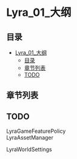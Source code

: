 # Lyra_01_大纲
## 目录
- [Lyra_01_大纲](#lyra_01_大纲)
    - [目录](#目录)
    - [章节列表](#章节列表)
    - [TODO](#todo)

## 章节列表

## TODO
LyraGameFeaturePolicy  
LyraAssetManager  

LyraWorldSettings  
